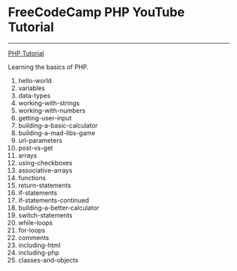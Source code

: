 # FreeCodeCamp PHP YouTube Tutorial
---
[PHP Tutorial](https://www.youtube.com/watch?v=OK_JCtrrv-c)

Learning the basics of PHP.

1. hello-world
2. variables
3. data-types
4. working-with-strings
5. working-with-numbers
6. getting-user-input
7. building-a-basic-calculator
8. building-a-mad-libs-game
9. url-parameters
10. post-vs-get
11. arrays
12. using-checkboxes
13. associative-arrays
14. functions
15. return-statements
16. if-statements
17. if-statements-continued
18. building-a-better-calculator
19. switch-statements
20. while-loops
21. for-loops
22. comments
23. including-html
24. including-php
25. classes-and-objects
